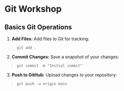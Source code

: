 # Git Workshop 

## Basics Git Operations

1) **Add Files:** Add files to Git for tracking:

> `git add .`

2) **Commit Changes:** Save a snapshot of your changes:

> `git commit -m "Initial commit"`

3) **Push to GitHub:** Upload changes to your repository:

> `git push -u origin main`